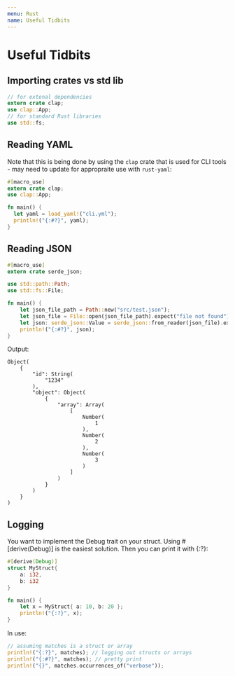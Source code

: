 ```yaml
---
menu: Rust
name: Useful Tidbits
---
```


# Useful Tidbits

## Importing crates vs std lib

```rust
// for extenal dependencies
extern crate clap;
use clap::App;
// for standard Rust libraries
use std::fs;
```

## Reading YAML

Note that this is being done by using the `clap` crate that is used for CLI tools - may need to update for appropraite use with `rust-yaml`:

```rust
#[macro_use]
extern crate clap;
use clap::App;

fn main() {
  let yaml = load_yaml!("cli.yml");
  println!("{:#?}", yaml);
}
```

## Reading JSON

```rust
#[macro_use]
extern crate serde_json;

use std::path::Path;
use std::fs::File;

fn main() {
    let json_file_path = Path::new("src/test.json");
    let json_file = File::open(json_file_path).expect("file not found");
    let json: serde_json::Value = serde_json::from_reader(json_file).expect("JSON was not well-formatted");
    println!("{:#?}", json);
}
```

Output:

```shell
Object(
    {
        "id": String(
            "1234"
        ),
        "object": Object(
            {
                "array": Array(
                    [
                        Number(
                            1
                        ),
                        Number(
                            2
                        ),
                        Number(
                            3
                        )
                    ]
                )
            }
        )
    }
)
```

## Logging

You want to implement the Debug trait on your struct. Using #[derive(Debug)] is the easiest solution. Then you can print it with {:?}:

```rust
#[derive(Debug)]
struct MyStruct{
    a: i32,
    b: i32
}

fn main() {
    let x = MyStruct{ a: 10, b: 20 };
    println!("{:?}", x);
}
```

In use:

```rust
// assuming matches is a struct or array
println!("{:?}", matches); // logging out structs or arrays
println!("{:#?}", matches); // pretty print
println!("{}", matches.occurrences_of("verbose"));
```
